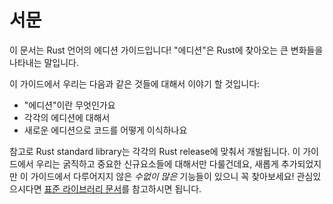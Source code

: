 # 서문

이 문서는 Rust 언어의 에디션 가이드입니다! "에디션"은 Rust에 찾아오는 큰 변화들을 나타내는 말입니다.

이 가이드에서 우리는 다음과 같은 것들에 대해서 이야기 할 것입니다:

* "에디션"이란 무엇인가요
* 각각의 에디션에 대해서
* 새로운 에디션으로 코드를 어떻게 이식하나요 

참고로 Rust standard library는 각각의 Rust release에 맞춰서 개발됩니다. 이 가이드에서 우리는 굵직하고 중요한 신규요소들에 대해서만 다룰건데요, 새롭게 추가되었지만 이 가이드에서 다루어지지 않은 *수없이 많은* 기능들이 있으니 꼭 찾아보세요! 관심있으시다면 [표준 라이브러리 문서](https://doc.rust-lang.org/std/)를 참고하시면 됩니다.